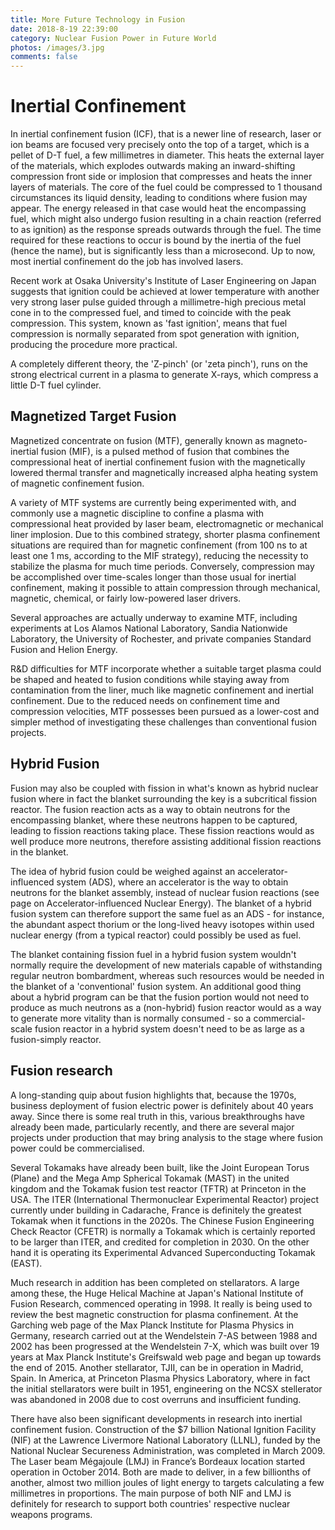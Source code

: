 ```yaml
---
title: More Future Technology in Fusion
date: 2018-8-19 22:39:00
category: Nuclear Fusion Power in Future World
photos: /images/3.jpg
comments: false
---
```


# Inertial Confinement

In inertial confinement fusion (ICF), that is a newer line of research, laser or ion beams are focused very precisely onto the top of a target, which is a pellet of D-T fuel, a few millimetres in diameter. This heats the external layer of the materials, which explodes outwards making an inward-shifting compression front side or implosion that compresses and heats the inner layers of materials. The core of the fuel could be compressed to 1 thousand circumstances its liquid density, leading to conditions where fusion may appear. The energy released in that case would heat the encompassing fuel, which might also undergo fusion resulting in a chain reaction (referred to as ignition) as the response spreads outwards through the fuel. The time required for these reactions to occur is bound by the inertia of the fuel (hence the name), but is significantly less than a microsecond. Up to now, most inertial confinement do the job has involved lasers.

<!-- more -->

Recent work at Osaka University's Institute of Laser Engineering on Japan suggests that ignition could be achieved at lower temperature with another very strong laser pulse guided through a millimetre-high precious metal cone in to the compressed fuel, and timed to coincide with the peak compression. This system, known as 'fast ignition', means that fuel compression is normally separated from spot generation with ignition, producing the procedure more practical.

A completely different theory, the 'Z-pinch' (or 'zeta pinch'), runs on the strong electrical current in a plasma to generate X-rays, which compress a little D-T fuel cylinder.

## Magnetized Target Fusion

Magnetized concentrate on fusion (MTF), generally known as magneto-inertial fusion (MIF), is a pulsed method of fusion that combines the compressional heat of inertial confinement fusion with the magnetically lowered thermal transfer and magnetically increased alpha heating system of magnetic confinement fusion.

A variety of MTF systems are currently being experimented with, and commonly use a magnetic discipline to confine a plasma with compressional heat provided by laser beam, electromagnetic or mechanical liner implosion. Due to this combined strategy, shorter plasma confinement situations are required than for magnetic confinement (from 100 ns to at least one 1 ms, according to the MIF strategy), reducing the necessity to stabilize the plasma for much time periods. Conversely, compression may be accomplished over time-scales longer than those usual for inertial confinement, making it possible to attain compression through mechanical, magnetic, chemical, or fairly low-powered laser drivers.

Several approaches are actually underway to examine MTF, including experiments at Los Alamos National Laboratory, Sandia Nationwide Laboratory, the University of Rochester, and private companies Standard Fusion and Helion Energy.

R&D difficulties for MTF incorporate whether a suitable target plasma could be shaped and heated to fusion conditions while staying away from contamination from the liner, much like magnetic confinement and inertial confinement. Due to the reduced needs on confinement time and compression velocities, MTF possesses been pursued as a lower-cost and simpler method of investigating these challenges than conventional fusion projects.

## Hybrid Fusion

Fusion may also be coupled with fission in what's known as hybrid nuclear fusion where in fact the blanket surrounding the key is a subcritical fission reactor. The fusion reaction acts as a way to obtain neutrons for the encompassing blanket, where these neutrons happen to be captured, leading to fission reactions taking place. These fission reactions would as well produce more neutrons, therefore assisting additional fission reactions in the blanket.

The idea of hybrid fusion could be weighed against an accelerator-influenced system (ADS), where an accelerator is the way to obtain neutrons for the blanket assembly, instead of nuclear fusion reactions (see page on Accelerator-influenced Nuclear Energy). The blanket of a hybrid fusion system can therefore support the same fuel as an ADS - for instance, the abundant aspect thorium or the long-lived heavy isotopes within used nuclear energy (from a typical reactor) could possibly be used as fuel.

The blanket containing fission fuel in a hybrid fusion system wouldn't normally require the development of new materials capable of withstanding regular neutron bombardment, whereas such resources would be needed in the blanket of a 'conventional' fusion system. An additional good thing about a hybrid program can be that the fusion portion would not need to produce as much neutrons as a (non-hybrid) fusion reactor would as a way to generate more vitality than is normally consumed - so a commercial-scale fusion reactor in a hybrid system doesn't need to be as large as a fusion-simply reactor.

## Fusion research

A long-standing quip about fusion highlights that, because the 1970s, business deployment of fusion electric power is definitely about 40 years away. Since there is some real truth in this, various breakthroughs have already been made, particularly recently, and there are several major projects under production that may bring analysis to the stage where fusion power could be commercialised.

Several Tokamaks have already been built, like the Joint European Torus (Plane) and the Mega Amp Spherical Tokamak (MAST) in the united kingdom and the Tokamak fusion test reactor (TFTR) at Princeton in the USA. The ITER (International Thermonuclear Experimental Reactor) project currently under building in Cadarache, France is definitely the greatest Tokamak when it functions in the 2020s. The Chinese Fusion Engineering Check Reactor (CFETR) is normally a Tokamak which is certainly reported to be larger than ITER, and credited for completion in 2030. On the other hand it is operating its Experimental Advanced Superconducting Tokamak (EAST).

Much research in addition has been completed on stellarators. A large among these, the Huge Helical Machine at Japan's National Institute of Fusion Research, commenced operating in 1998. It really is being used to review the best magnetic construction for plasma confinement. At the Garching web page of the Max Planck Institute for Plasma Physics in Germany, research carried out at the Wendelstein 7-AS between 1988 and 2002 has been progressed at the Wendelstein 7-X, which was built over 19 years at Max Planck Institute's Greifswald web page and began up towards the end of 2015. Another stellarator, TJII, can be in operation in Madrid, Spain. In America, at Princeton Plasma Physics Laboratory, where in fact the initial stellarators were built in 1951, engineering on the NCSX stellerator was abandoned in 2008 due to cost overruns and insufficient funding.

There have also been significant developments in research into inertial confinement fusion. Construction of the $7 billion National Ignition Facility (NIF) at the Lawrence Livermore National Laboratory (LLNL), funded by the National Nuclear Secureness Administration, was completed in March 2009. The Laser beam Mégajoule (LMJ) in France’s Bordeaux location started operation in October 2014. Both are made to deliver, in a few billionths of another, almost two million joules of light energy to targets calculating a few millimetres in proportions. The main purpose of both NIF and LMJ is definitely for research to support both countries' respective nuclear weapons programs.
